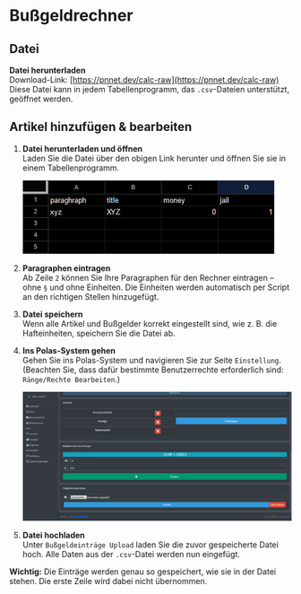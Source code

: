 # Bußgeldrechner

## Datei

**Datei herunterladen**  
   Download-Link: [https://pnnet.dev/calc-raw](https://pnnet.dev/calc-raw)  
   Diese Datei kann in jedem Tabellenprogramm, das `.csv`-Dateien unterstützt, geöffnet werden.

## Artikel hinzufügen & bearbeiten

1. **Datei herunterladen und öffnen**  
   Laden Sie die Datei über den obigen Link herunter und öffnen Sie sie in einem Tabellenprogramm.

   ![Raw-Datei](../../assets/images/calc_raw_01.png)

2. **Paragraphen eintragen**  
   Ab Zeile `2` können Sie Ihre Paragraphen für den Rechner eintragen – ohne `§` und ohne Einheiten. Die Einheiten werden automatisch per Script an den richtigen Stellen hinzugefügt.

3. **Datei speichern**  
   Wenn alle Artikel und Bußgelder korrekt eingestellt sind, wie z. B. die Hafteinheiten, speichern Sie die Datei ab.

4. **Ins Polas-System gehen**  
   Gehen Sie ins Polas-System und navigieren Sie zur Seite `Einstellung`. (Beachten Sie, dass dafür bestimmte Benutzerrechte erforderlich sind: `Ränge/Rechte Bearbeiten`.)

   ![Polas-Einstellung](../../assets/images/pola_settings.png)

5. **Datei hochladen**  
   Unter `Bußgeldeinträge Upload` laden Sie die zuvor gespeicherte Datei hoch. Alle Daten aus der `.csv`-Datei werden nun eingefügt.

**Wichtig:** Die Einträge werden genau so gespeichert, wie sie in der Datei stehen. Die erste Zeile wird dabei nicht übernommen.
